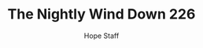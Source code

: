 ---
image: /assets/img/nwd/226_nwd_revelation_21_4a_erv.png
title: The Nightly Wind Down 226
categories:
  - The Nightly Wind Down
author: Hope Staff
notes: The Nightly Wind Down 226
embed: >-
  EMBED_GOES_HERE
transcript: >-
  SOME LINES OF TEXT START HERE
---